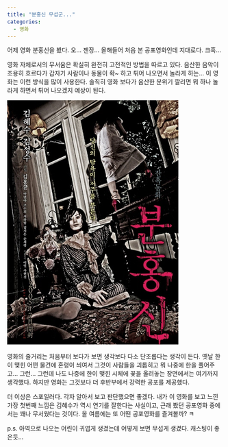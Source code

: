 ```yaml
---
title: "분홍신 무섭군..."
categories:
  - 영화
---
```


어제 영화 분홍신을 봤다. 오... 젠장... 올해들어 처음 본 공포영화인데 지대로다. 크흑...  
  
영화 자체로서의 무서움은 확실히 완전히 고전적인 방법을 따르고 있다. 음산한 음악이 조용히 흐르다가 갑자기 사람이나 동물이 확~ 하고 튀어 나오면서 놀라게 하는... 이 영화는 이런 방식을 많이 사용한다. 솔직히 영화 보다가 음산한 분위기 깔리면 뭐 하나 놀라게 하면서 튀어 나오겠지 예상이 된다.  

![](/assets/images/posts/2005/07/fk200000000089.jpg)
  
영화의 줄거리는 처음부터 보다가 보면 생각보다 다소 단조롭다는 생각이 든다. 옛날 한이 맺힌 어떤 물건에 혼령이 씌여서 그것이 사람들을 괴롭히고 뭐 나중에 한을 풀어주고... 그런... 그런데 나도 나중에 한이 맺힌 시체에 꽃을 올려놓는 장면에서는 여기까지 생각했다. 하지만 영화는 그것보다 더 후반부에서 강력한 공포를 제공했다.  
  
더 이상은 스포일러다. 각자 알아서 보고 판단했으면 좋겠다. 내가 이 영화를 보고 느낀 가장 첫번째 느낌은 김혜수가 역시 연기를 잘한다는 사실이고, 근래 봤던 공포영화 중에서는 꽤나 무서웠다는 것이다. 올 여름에는 또 어떤 공포영화를 즐겨볼까? ㅋ  

p.s. 아역으로 나오는 어린이 귀엽게 생겼는데 어떻게 보면 무섭게 생겼다. 캐스팅이 좋은듯...
